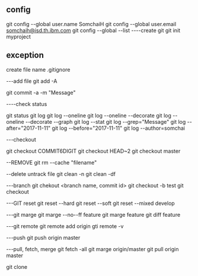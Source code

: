 ## config
git config --global user.name SomchaiH
git config --global user.email somchaih@isd.th.ibm.com
git config --global --list
----create git
git init myproject
 
## exception
create file name .gitignore

---add file
git add -A

git  commit -a -m "Message"

----check status

git status
git log
git log --oneline
git log --oneline --decorate
git log --oneline --decorate --graph
git log --stat
git log --grep="Message"
git log --after="2017-11-11"
git log --before="2017-11-11"
git log --author=somchai

---checkout

git checkout COMMIT6DIGIT
git checkout HEAD~2
git checkout master

--REMOVE
git rm --cache "filename"

--delete untrack file
git clean -n
git clean -df

---branch
git chekout <branch name, commit id>
git checkout -b test
git checkout <branch name> <file name>

---GIT reset
git reset --hard <commit id>
git reset --soft <commit id>
git reset --mixed develop

---git marge
git marge --no--ff feature
git marge feature
git diff feature

---git remote
git remote add origin <url>
gti remote -v

---push
git push origin master

---pull, fetch, merge
git fetch -all
git marge origin/master
git pull origin master

git clone <url>
